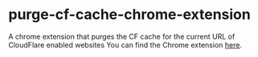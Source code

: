 # purge-cf-cache-chrome-extension
A chrome extension that purges the CF cache for the current URL of CloudFlare enabled websites
You can find the Chrome extension [here](https://chrome.google.com/webstore/detail/cloudflare-purge-plugin/nbpecchpcfacahhekolpaofpmogkmmok).
